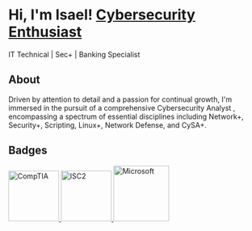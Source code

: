 
<h1>Hi, I'm Isael!  <a href="https://www.linkedin.com/in/isaelmelendezcastro/">Cybersecurity Enthusiast </a></h1 <h3> IT Technical | Sec+ | Banking Specialist </h3> 

<h2> About </h2>
  Driven by attention to detail and a passion for continual growth, I'm immersed in the pursuit of a comprehensive Cybersecurity Analyst , encompassing a spectrum of essential disciplines including Network+, Security+, Scripting, Linux+, Network Defense, and CySA+. 

<h2> Badges </h2>
<a href="https://www.credly.com/badges/6742cd33-a676-4667-a203-f079827f9426/public_url">
  <img src="https://i.imgur.com/oKuPNja.png" alt="CompTIA" width="100px">
</a>  

<a href="https://www.credly.com/badges/e8a1808c-6024-4b82-bc1c-c777fbcf1423">
  <img src="https://images.credly.com/size/340x340/images/9180921d-4a13-429e-9357-6f9706a554f0/image.png" alt="ISC2" width="100px">
</a>  
<a href="https://coursera.org/share/29bd5acb61789242bbc8d6ca83e28e05">
  <img src="https://i.imgur.com/beh2Fzt.png" alt="Microsoft" width="110px">
</a>  



<br />
<br />
<br />


